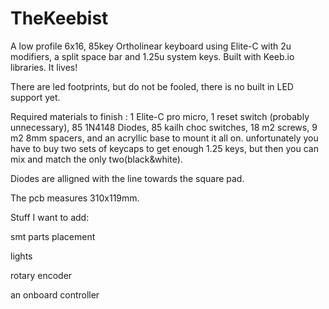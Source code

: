 # TheKeebist
A low profile 6x16, 85key Ortholinear keyboard using Elite-C with 2u modifiers, a split space bar and 1.25u system keys. Built with Keeb.io libraries.  It lives!

There are led footprints, but do not be fooled, there is no built in LED support yet.

Required materials to finish : 1 Elite-C pro micro, 1 reset switch (probably unnecessary), 85 1N4148 Diodes, 85 kailh choc switches, 18 m2 screws, 9 m2 8mm spacers, and an acryllic base to mount it all on. unfortunately you have to buy two sets of keycaps to get enough 1.25 keys, but then you can mix and match the only two(black&white).

Diodes are alligned with the line towards the square pad.

The pcb measures 310x119mm.

Stuff I want to add:

smt parts placement

lights

rotary encoder

an onboard controller
